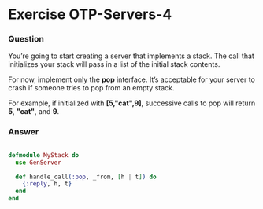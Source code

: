 Exercise OTP-Servers-4
======================

### Question

You’re going to start creating a server that implements a stack. The call that initializes your stack will pass in a list of the initial stack contents.

For now, implement only the **pop** interface. It’s acceptable for your server to crash if someone tries to pop from an empty stack.

For example, if initialized with **[5,"cat",9]**, successive calls to pop will return **5**, **"cat"**, and **9**.


### Answer

``` elixir

defmodule MyStack do
  use GenServer

  def handle_call(:pop, _from, [h | t]) do
    {:reply, h, t}
  end
end

```
